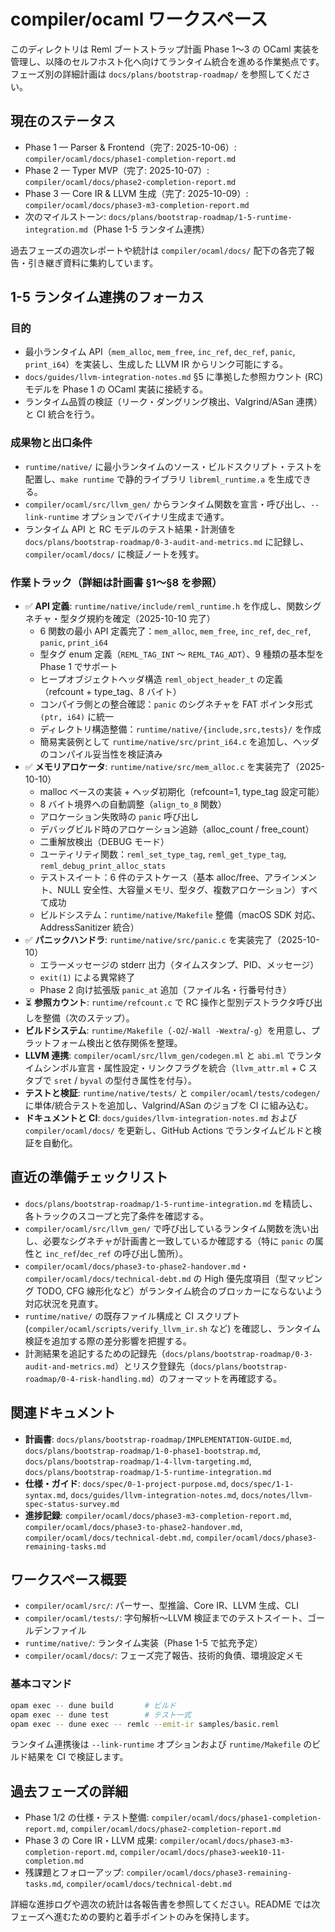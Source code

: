 # compiler/ocaml ワークスペース

このディレクトリは Reml ブートストラップ計画 Phase 1〜3 の OCaml 実装を管理し、以降のセルフホスト化へ向けてランタイム統合を進める作業拠点です。フェーズ別の詳細計画は `docs/plans/bootstrap-roadmap/` を参照してください。

## 現在のステータス
- Phase 1 — Parser & Frontend（完了: 2025-10-06）: `compiler/ocaml/docs/phase1-completion-report.md`
- Phase 2 — Typer MVP（完了: 2025-10-07）: `compiler/ocaml/docs/phase2-completion-report.md`
- Phase 3 — Core IR & LLVM 生成（完了: 2025-10-09）: `compiler/ocaml/docs/phase3-m3-completion-report.md`
- 次のマイルストーン: `docs/plans/bootstrap-roadmap/1-5-runtime-integration.md`（Phase 1-5 ランタイム連携）

過去フェーズの週次レポートや統計は `compiler/ocaml/docs/` 配下の各完了報告・引き継ぎ資料に集約しています。

## 1-5 ランタイム連携のフォーカス
### 目的
- 最小ランタイム API（`mem_alloc`, `mem_free`, `inc_ref`, `dec_ref`, `panic`, `print_i64`）を実装し、生成した LLVM IR からリンク可能にする。
- `docs/guides/llvm-integration-notes.md` §5 に準拠した参照カウント (RC) モデルを Phase 1 の OCaml 実装に接続する。
- ランタイム品質の検証（リーク・ダングリング検出、Valgrind/ASan 連携）と CI 統合を行う。

### 成果物と出口条件
- `runtime/native/` に最小ランタイムのソース・ビルドスクリプト・テストを配置し、`make runtime` で静的ライブラリ `libreml_runtime.a` を生成できる。
- `compiler/ocaml/src/llvm_gen/` からランタイム関数を宣言・呼び出し、`--link-runtime` オプションでバイナリ生成まで通す。
- ランタイム API と RC モデルのテスト結果・計測値を `docs/plans/bootstrap-roadmap/0-3-audit-and-metrics.md` に記録し、`compiler/ocaml/docs/` に検証ノートを残す。

### 作業トラック（詳細は計画書 §1〜§8 を参照）
- ✅ **API 定義**: `runtime/native/include/reml_runtime.h` を作成し、関数シグネチャ・型タグ規約を確定（2025-10-10 完了）
  - 6 関数の最小 API 定義完了：`mem_alloc`, `mem_free`, `inc_ref`, `dec_ref`, `panic`, `print_i64`
  - 型タグ enum 定義（`REML_TAG_INT` 〜 `REML_TAG_ADT`）、9 種類の基本型を Phase 1 でサポート
  - ヒープオブジェクトヘッダ構造 `reml_object_header_t` の定義（refcount + type_tag、8 バイト）
  - コンパイラ側との整合確認：`panic` のシグネチャを FAT ポインタ形式 `(ptr, i64)` に統一
  - ディレクトリ構造整備：`runtime/native/{include,src,tests}/` を作成
  - 簡易実装例として `runtime/native/src/print_i64.c` を追加し、ヘッダのコンパイル妥当性を検証済み
- ✅ **メモリアロケータ**: `runtime/native/src/mem_alloc.c` を実装完了（2025-10-10）
  - malloc ベースの実装 + ヘッダ初期化（refcount=1, type_tag 設定可能）
  - 8 バイト境界への自動調整（`align_to_8` 関数）
  - アロケーション失敗時の `panic` 呼び出し
  - デバッグビルド時のアロケーション追跡（alloc_count / free_count）
  - 二重解放検出（DEBUG モード）
  - ユーティリティ関数：`reml_set_type_tag`, `reml_get_type_tag`, `reml_debug_print_alloc_stats`
  - テストスイート：6 件のテストケース（基本 alloc/free、アラインメント、NULL 安全性、大容量メモリ、型タグ、複数アロケーション）すべて成功
  - ビルドシステム：`runtime/native/Makefile` 整備（macOS SDK 対応、AddressSanitizer 統合）
- ✅ **パニックハンドラ**: `runtime/native/src/panic.c` を実装完了（2025-10-10）
  - エラーメッセージの stderr 出力（タイムスタンプ、PID、メッセージ）
  - `exit(1)` による異常終了
  - Phase 2 向け拡張版 `panic_at` 追加（ファイル名・行番号付き）
- ⏳ **参照カウント**: `runtime/refcount.c` で RC 操作と型別デストラクタ呼び出しを整備（次のステップ）。
- **ビルドシステム**: `runtime/Makefile`（`-O2`/`-Wall -Wextra`/`-g`）を用意し、プラットフォーム検出と依存関係を整理。
- **LLVM 連携**: `compiler/ocaml/src/llvm_gen/codegen.ml` と `abi.ml` でランタイムシンボル宣言・属性設定・リンクフラグを統合（`llvm_attr.ml` + C スタブで `sret` / `byval` の型付き属性を付与）。
- **テストと検証**: `runtime/native/tests/` と `compiler/ocaml/tests/codegen/` に単体/統合テストを追加し、Valgrind/ASan のジョブを CI に組み込む。
- **ドキュメントと CI**: `docs/guides/llvm-integration-notes.md` および `compiler/ocaml/docs/` を更新し、GitHub Actions でランタイムビルドと検証を自動化。

## 直近の準備チェックリスト
- `docs/plans/bootstrap-roadmap/1-5-runtime-integration.md` を精読し、各トラックのスコープと完了条件を確認する。
- `compiler/ocaml/src/llvm_gen/` で呼び出しているランタイム関数を洗い出し、必要なシグネチャが計画書と一致しているか確認する（特に `panic` の属性と `inc_ref`/`dec_ref` の呼び出し箇所）。
- `compiler/ocaml/docs/phase3-to-phase2-handover.md`・`compiler/ocaml/docs/technical-debt.md` の High 優先度項目（型マッピング TODO, CFG 線形化など）がランタイム統合のブロッカーにならないよう対応状況を見直す。
- `runtime/native/` の既存ファイル構成と CI スクリプト (`compiler/ocaml/scripts/verify_llvm_ir.sh` など) を確認し、ランタイム検証を追加する際の差分影響を把握する。
- 計測結果を追記するための記録先（`docs/plans/bootstrap-roadmap/0-3-audit-and-metrics.md`）とリスク登録先（`docs/plans/bootstrap-roadmap/0-4-risk-handling.md`）のフォーマットを再確認する。

## 関連ドキュメント
- **計画書**: `docs/plans/bootstrap-roadmap/IMPLEMENTATION-GUIDE.md`, `docs/plans/bootstrap-roadmap/1-0-phase1-bootstrap.md`, `docs/plans/bootstrap-roadmap/1-4-llvm-targeting.md`, `docs/plans/bootstrap-roadmap/1-5-runtime-integration.md`
- **仕様・ガイド**: `docs/spec/0-1-project-purpose.md`, `docs/spec/1-1-syntax.md`, `docs/guides/llvm-integration-notes.md`, `docs/notes/llvm-spec-status-survey.md`
- **進捗記録**: `compiler/ocaml/docs/phase3-m3-completion-report.md`, `compiler/ocaml/docs/phase3-to-phase2-handover.md`, `compiler/ocaml/docs/technical-debt.md`, `compiler/ocaml/docs/phase3-remaining-tasks.md`

## ワークスペース概要
- `compiler/ocaml/src/`: パーサー、型推論、Core IR、LLVM 生成、CLI
- `compiler/ocaml/tests/`: 字句解析〜LLVM 検証までのテストスイート、ゴールデンファイル
- `runtime/native/`: ランタイム実装（Phase 1-5 で拡充予定）
- `compiler/ocaml/docs/`: フェーズ完了報告、技術的負債、環境設定メモ

### 基本コマンド
```bash
opam exec -- dune build       # ビルド
opam exec -- dune test        # テスト一式
opam exec -- dune exec -- remlc --emit-ir samples/basic.reml
```
ランタイム連携後は `--link-runtime` オプションおよび `runtime/Makefile` のビルド結果を CI で検証します。

## 過去フェーズの詳細
- Phase 1/2 の仕様・テスト整備: `compiler/ocaml/docs/phase1-completion-report.md`, `compiler/ocaml/docs/phase2-completion-report.md`
- Phase 3 の Core IR・LLVM 成果: `compiler/ocaml/docs/phase3-m3-completion-report.md`, `compiler/ocaml/docs/phase3-week10-11-completion.md`
- 残課題とフォローアップ: `compiler/ocaml/docs/phase3-remaining-tasks.md`, `compiler/ocaml/docs/technical-debt.md`

詳細な進捗ログや週次の統計は各報告書を参照してください。README では次フェーズへ進むための要約と着手ポイントのみを保持します。
